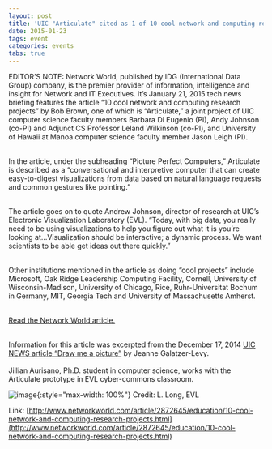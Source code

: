 ```yaml
---
layout: post
title: 'UIC "Articulate" cited as 1 of 10 cool network and computing research projects'
date: 2015-01-23
tags: event
categories: events
tabs: true
---
```


EDITOR&rsquo;S NOTE: Network World, published by IDG (International Data Group) company, is the premier provider of information, intelligence and insight for Network and IT Executives. It&rsquo;s January 21, 2015 tech news briefing features the article &ldquo;10 cool network and computing research projects&rdquo; by Bob Brown, one of which is &ldquo;Articulate,&rdquo; a joint project of UIC computer science faculty members Barbara Di Eugenio (PI), Andy Johnson (co-PI) and Adjunct CS Professor Leland Wilkinson (co-PI), and University of Hawaii at Manoa computer science faculty member Jason Leigh (PI).<br><br>

In the article, under the subheading &ldquo;Picture Perfect Computers,&rdquo; Articulate is described as a &ldquo;conversational and interpretive computer that can create easy-to-digest visualizations from data based on natural language requests and common gestures like pointing.&rdquo;<br><br>

The article goes on to quote Andrew Johnson, director of research at UIC&rsquo;s Electronic Visualization Laboratory (EVL). &ldquo;Today, with big data, you really need to be using visualizations to help you figure out what it is you&rsquo;re looking at…Visualization should be interactive; a dynamic process. We want scientists to be able get ideas out there quickly.&rdquo;<br><br>

Other institutions mentioned in the article as doing &ldquo;cool projects&rdquo; include Microsoft, Oak Ridge Leadership Computing Facility, Cornell, University of Wisconsin-Madison, University of Chicago, Rice, Ruhr-Universitat Bochum in Germany, MIT, Georgia Tech and University of Massachusetts Amherst.<br><br>

<a href="http://www.networkworld.com/article/2872645/education/10-cool-network-and-computing-research-projects.html">Read the Network World article.</a><br><br>

Information for this article was excerpted from the December 17, 2014 <a href="http://news.uic.edu/draw-me-a-picture-say-scientists-computer-may-respond">UIC NEWS article &ldquo;Draw me a picture&rdquo;</a> by Jeanne Galatzer-Levy.<br><br>
Jillian Aurisano, Ph.D. student in computer science, works with the Articulate prototype in EVL cyber-commons classroom.

![image](https://www.evl.uic.edu/output/originals/articulate_eager.jpg-srcw.jpg){:style="max-width: 100%"}
Credit: L. Long, EVL


Link: [http://www.networkworld.com/article/2872645/education/10-cool-network-and-computing-research-projects.html](http://www.networkworld.com/article/2872645/education/10-cool-network-and-computing-research-projects.html)
